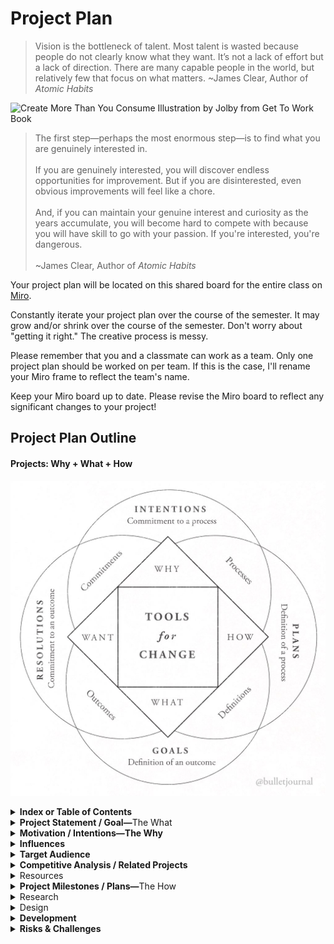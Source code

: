 # Project Plan

>
>
> Vision is the bottleneck of talent. Most talent is wasted because people do not clearly know what they want. It’s not a lack of effort but a lack of direction. There are many capable people in the world, but relatively few that focus on what matters. \~James Clear, Author of _Atomic Habits_

![Create More Than You Consume Illustration by Jolby from Get To Work Book](<../.gitbook/assets/GETTOWORKBOOK\_create more than you consume.jpg>)

> The first step—perhaps the most enormous step—is to find what you are genuinely interested in.\
> \
> If you are genuinely interested, you will discover endless opportunities for improvement. But if you are disinterested, even obvious improvements will feel like a chore.\
> \
> And, if you can maintain your genuine interest and curiosity as the years accumulate, you will become hard to compete with because you will have skill to go with your passion. If you're interested, you're dangerous.\
> \
> \~James Clear, Author of _Atomic Habits_

Your project plan will be located on this shared board for the entire class on [Miro](https://miro.com/app/board/uXjVOWb7kyo=/).

Constantly iterate your project plan over the course of the semester. It may grow and/or shrink over the course of the semester. Don't worry about "getting it right." The creative process is messy.

Please remember that you and a classmate can work as a team. Only one project plan should be worked on per team. If this is the case, I'll rename your Miro frame to reflect the team's name.

Keep your Miro board up to date. Please revise the Miro board to reflect any significant changes to your project!&#x20;

## Project Plan Outline

#### Projects: Why + What + How

![](<../.gitbook/assets/bullet journal plans goals intentions.jpeg>)

<details>

<summary><strong>Index or Table of Contents</strong></summary>

* **Project Statement / Goal—**The What&#x20;
* **Motivation / Intentions—The Why**
* **Influences**
* **Target Audience**
* **Competitive Analysis / Related Projects**
* **Resources**
* **Project Milestones / Plans—**The How
* **Research**
* **Design**
* **Development**
* **Risks and Challenges**

</details>

<details>

<summary><strong>Project Statement / Goal—</strong>The What </summary>

* What is your project about?

<!---->

* What are your project's theme(s) or conceptual underpinnings? (Think 1 to 3 hashtags.)

<!---->

* What is your project's "elevator pitch"? Think phrase or 1 sentence maximum.

<!---->

* What is your short, project description? Write a 200-300 word paragraph that addresses four of the five essential questions:
  * why (see motivation/intentions and influences below)
  * what (see related projects, research, design, and development below)
  * who (see target audience below) and
  * how (see resources, project milestones/plans, and risks & challenges below) about your project.

</details>

<details>

<summary><strong>Motivation / Intentions—The Why</strong></summary>

_An intention is a commitment to a process._

* Why are you doing this project?

<!---->

* What are you exploring or discovering here? What questions are you asking? Do you love your idea? Does it feel right on instinct? Are you willing to commit to this project? Are you willing to live, sleep, and eat with this project?

<!---->

* Show and discuss prior work as evidence of your ability to engage in this project.

</details>

<details>

<summary><strong>Influences</strong></summary>

* List other artists, designers, creative technologists, and/or entrepreneurs & their work that influences your work.

<!---->

* Do you remember the course, ideation & prototyping? What are your \*\*inputs\*\*? (i.e. books, articles, videos, exhibitions, podcasts, etc.)

</details>

<details>

<summary><strong>Target Audience</strong></summary>

* Who is this project for? Please note that everyone is not a valid answer. Target is the keyword here.

<!---->

* Who cares? Who will care? Who is your target audience?

<!---->

* What do you want your target audience to experience when they interact with your project?

</details>

<details>

<summary><strong>Competitive Analysis / Related Projects</strong></summary>

* Compare and contrast at least 3 similar projects by other artists, designers, or creative technologists to yours.

<!---->

* Who or what are your competitors? How will it be positioned (branding) and differentiated (market and competitors or like works)?

</details>

<details>

<summary>Resources</summary>

Including, but not limited to:

* List of Collaborators, Participants, Advisors, and "Outside" critics (People and their roles).
  * Be Specific. First & Last Names and URLs if available
* Materials & Vendors List
  * Include URLs or physical addresses if necessary
* Technical requirements
  * Software and hardware
* Budget
  * Include materials costs, software/hardware costs, work for hire costs, shipping costs

You should decide what kinds of resources are most appropriate for your project. (What assets do you require?)

</details>

<details>

<summary><strong>Project Milestones / Plans—</strong>The How</summary>

_A plan is the definition of a process._\
__\
__How are you achieving this?

* Break down your milestones into actionable tasks using a system of your choice. I highly recommend [Personal Kanban](http://personalkanban.com). Another system that is popular with students is the [Bullet Journal](https://bulletjournal.com/pages/learn). However, neither is required if you have another system with prioritization as a focus. If you do have another system, please share it with the instructor.
* All actionable tasks should start with a verb (i.e. write, call, email, build, code, collect, etc.), and can be completed in a day.
* Also, be specific with your tasks. (For example, "take 20 photographs" is more explicit than "take photographs". "Take 5 photos of tigers, 5 photos of bears, 5 photos of lizards, and 5 photos of cats" is more explicit than "take 20 photographs".)
* For creating and tracking your milestones and actionable tasks, you don't need a fancy system or tool. Google Docs works just fine. The main thing is whatever you use needs to be editable. However, other tools, besides google docs, that you can use to track your milestones progress are:
  * [Asana](https://asana.com/)
    * [Monday](http://monday.com) is an Asana alternative.
  * [Milanote](https://milanote.com)
  * [Notion](https://www.notion.so/)
  * [Trello](http://trello.com/)
    * [Kanbanery.com](http://kanbanery.com/) is a Trello aternative.
  * Moleskine's [Actions](https://moleskinestudio.com/actions/)&#x20;

</details>

<details>

<summary>Research</summary>

Including, but not limited to, brainstorming ([free writing, word lists, and mind maps](../resources/brainstorming/free-writing-word-lists-and-mind-maps.md), [card sorting technique](../resources/brainstorming/card\_sorting.md), [SCAMPER technique](http://www.mindtools.com/pages/article/newCT\_02.htm), [storytelling exercise](../resources/brainstorming/storytelling\_exercise.md), word lists, etc.), readings, screenings / viewings, exhibitions, talks, tech research, material research, visual research, collection, interviews, observation, etc.

* You should decide what kinds of research / reference / influences are most appropriate for your project.

</details>

<details>

<summary>Design</summary>

Including, but not limited to, design sketches, process maps, drawings, wireframes / schematics, storyboards, comps, mood boards, concept boards, screenshots, videos, diagrams, images

* You should decide the most appropriate medium of delivery and which processes are most appropriate for your project.

</details>

<details>

<summary><strong>Development</strong></summary>

**Prototype(s)** – including, but not limited to, exercises, tests, models, maquettes, animatics

* You should know what the concept of a prototype is but, if you do not know, a prototype “is an early sample or model built to test a concept or process or to act as a thing to be replicated or learned from.”
* As a result, a prototype can take on many forms. Essentially, it is your project or aspects of your project in an unfinished form.
* You should decide what kinds of prototype(s) are most appropriate for your project.

&#x20;[**Project Versions**](project\_versions.md)****



The specific parameters and expectations of each version for every student will be individually determined in consultation with the professor.

</details>

<details>

<summary><strong>Risks &#x26; Challenges</strong></summary>

* What are your risks of failure? (lack of tech, time, knowledge, money, etc.) and how will you overcome them?

<!---->

* What are the holes or gaps in your project?

</details>
